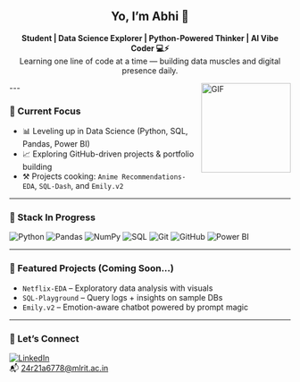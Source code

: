 <h2 align="center">Yo, I’m Abhi 👋</h2>

<p align="center">
  <b>Student | Data Science Explorer | Python-Powered Thinker | AI Vibe Coder 💻⚡</b><br>
  Learning one line of code at a time — building data muscles and digital presence daily.
</p>
<img align="right" alt="GIF" height="160px" src="https://media4.giphy.com/media/v1.Y2lkPTc5MGI3NjExaG8wbXg0d2JnYThiNnZlNmtqNGFkanhqaWF1Z3lzdjZ5bjJyd212ZCZlcD12MV9pbnRlcm5hbF9naWZfYnlfaWQmY3Q9Zw/tuCFp8rod0x3O/giphy.gif" />
---

### 🚀 Current Focus
- 📊 Leveling up in Data Science (Python, SQL, Pandas, Power BI)
- 📈 Exploring GitHub-driven projects & portfolio building
- ⚒️ Projects cooking: `Anime Recommendations-EDA`, `SQL-Dash`, and `Emily.v2`

---

### 🧰 Stack In Progress
![Python](https://img.shields.io/badge/Python-3670A0?style=for-the-badge&logo=python&logoColor=white)
![Pandas](https://img.shields.io/badge/Pandas-150458?style=for-the-badge&logo=pandas)
![NumPy](https://img.shields.io/badge/Numpy-013243?style=for-the-badge&logo=numpy)
![SQL](https://img.shields.io/badge/SQL-F29111?style=for-the-badge&logo=sqlite)
![Git](https://img.shields.io/badge/Git-F1502F?style=for-the-badge&logo=git&logoColor=white)
![GitHub](https://img.shields.io/badge/GitHub-100000?style=for-the-badge&logo=github&logoColor=white)
![Power BI](https://img.shields.io/badge/PowerBI-F2C811?style=for-the-badge&logo=powerbi)

---

### 📂 Featured Projects (Coming Soon...)
- `Netflix-EDA` – Exploratory data analysis with visuals
- `SQL-Playground` – Query logs + insights on sample DBs
- `Emily.v2` – Emotion-aware chatbot powered by prompt magic

---

### 💬 Let’s Connect
[![LinkedIn](https://img.shields.io/badge/LinkedIn-0A66C2?style=flat&logo=linkedin&logoColor=white)](https://www.linkedin.com/in/abhinav-sai-g-942bb5333)  
📬 24r21a6778@mlrit.ac.in
